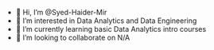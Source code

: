- 👋 Hi, I’m @Syed-Haider-Mir
- 👀 I’m interested in Data Analytics and Data Engineering
- 🌱 I’m currently learning basic Data Analytics intro courses
- 💞️ I’m looking to collaborate on N/A


<!---
Syed-Haider-Mir/Syed-Haider-Mir is a ✨ special ✨ repository because its `README.md` (this file) appears on your GitHub profile.
You can click the Preview link to take a look at your changes.
--->
